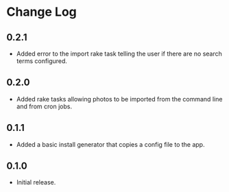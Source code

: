 Change Log
==========

0.2.1
-----

- Added error to the import rake task telling the user if there are no search
  terms configured.

0.2.0
-----

- Added rake tasks allowing photos to be imported from the command line and
  from cron jobs.

0.1.1
-----

- Added a basic install generator that copies a config file to the app.

0.1.0
-----

- Initial release.